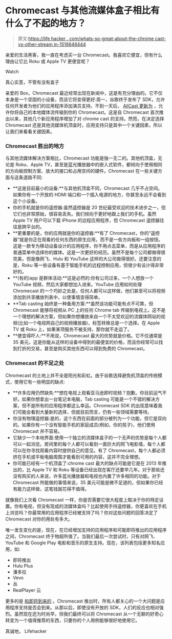 # Chromecast 与其他流媒体盒子相比有什么了不起的地方？

> 原文:[https://life hacker . com/whats-so-great-about-the-chrome cast-vs-other-stream in-1516646444](https://lifehacker.com/whats-so-great-about-the-chromecast-vs-other-streamin-1516646444)

亲爱的生活黑客，我一直在考虑买一台 Chromecast。我喜欢它便宜，但有什么理由让它比 Roku 或 Apple TV 更便宜呢？

Watch

真心实意，不管有没有盒子

亲爱的 Box，Chromecast 最近经常出现在新闻中，这是有充分理由的。它不仅本身是一个坚固的小设备，而且它将变得更好:周一，谷歌终于发布了 SDK，允许任何开发者为他们的应用程序添加演员支持。不到一天后， [AllCast 更新为](https://lifehacker.com/allcast-adds-chromecast-support-streams-local-media-to-1515786497) ，允许你将自己的本地媒体流传输到你的 Chromecast。这是自 Chromecast 首次推出以来，其他几个新应用程序增加了对 chrome cast 的支持。然而，在决定选择 Chromecast 还是其他流媒体机顶盒时，应用支持只是其中一个关键因素，所以让我们来看看关键因素。

### Chromecast 胜出的地方

与其他流媒体解决方案相比，Chromecast 功能是独一无二的。其他机顶盒，无论是 Roku、Apple TV，甚至是蓝光播放器中的嵌入式软件，都倾向于使用相同的方向板控制方案、放大的接口和占用空间的硬件。Chromecast 在一些关键方面与这条道路不同:

*   **这是目前最小的设备:**与其他机顶盒不同，Chromecast 几乎不占空间。如果你有一个开放的 HDMI 端口和一个插入电源的地方，你甚至永远不会看到这个小设备。
*   你的手机就是你的遥控器:虽然遥控器是 20 世纪最受欢迎的技术进步之一，但它们也非常原始，很容易丢失。我们倾向于更好地跟上我们的手机。虽然 Apple TV 用户可以下载 iPhone 的远程应用程序，但 Chromecast 遥控器往往是跨平台的。
*   **更重要的是，你的应用就是你的遥控器:**有了 Chromecast，你的“遥控器”就是你正在观看的任何东西的原生应用，而不是一些方向板和一组按钮。这是一款专为移动设备设计的应用程序，你不用点击菜单，而是从应用程序的普通菜单中选择你的媒体。这是一次更好的经历。虽然不是每个公司都做得很完美，但是像网飞、Hulu 和 YouTube 这样的大公司做得很好。还要注意的是，Roku 等一些设备有基于智能手机的远程控制应用，但很少有设计得非常好的。
*   **(有的)app 是群体活动:**这是必然的:你有公司过来，一个人想放一个 YouTube 视频，然后大家都想加入进来。YouTube 应用如何处理 Chromecast 的一个巧妙之处是，任何人都可以这样做，他们甚至可以将视频添加到共享播放列表中，以使事情变得简单。
*   **Tab casting 始终是一种备用方案:**虽然该功能可能有点不可靠，但 Chromecast 能够将视频从 PC 上的任何 Chrome tab 传输到电视上。这不是一个理想的解决方案，但如果你想播放来自一个不太受欢迎的流媒体网站的视频(比如一个电视网自己的视频播放器)，标签转换总是一个选择。在 Apple TV 或 Roku 上，如果某项服务不被支持，那你就不走运了。
*   **便宜得吓人:**不用说，Chromecast 最大的优势就是价格。它不仅通常是 35 美元，这是你能从这样的设备中得到的最便宜的价格，而且你经常可以找到打折的交易，甚至是购买其他东西可以得到免费的 Chromecast。

### Chromecast 的不足之处

Chromecast 的土地上并不全是阳光和彩虹。由于谷歌选择避免机顶盒的传统模式，使用它有一些明显的缺点:

*   **许多应用仍然缺失:**想在电视上观看亚马逊即时视频？抱歉。你目前运气不好。如果你想拿出一台笔记本电脑，Tab casting 可能是一个不错的解决方案，但不是所有的应用程序都这么幸运。Chromecast SDK 的出现意味着我们可能会看到大量新的选择，但就目前而言，仍有一些领域需要等待。
*   你没有物理遥控器:是的，这个东西在前面的部分被列为一个功能，但它是双向的。如果你有一个没有智能手机的家庭成员(例如，你的孩子)，他们使用 Chromecast 并不容易。
*   它缺少一个本地界面:使用一个独立的流媒体盒子的一个无声的优势是每个人都可以一起浏览。房间里的每个人都可以看到一面巨大的网飞电影墙，每个人都可以在你寻找观看内容时提供自己的意见。有了 Chromecast，每个人都必须挤在手机或平板电脑周围才能看到可用的内容，这并不完全理想。
*   你可能已经有一个机顶盒了:chrome cast 最大的缺点可能是它是在 2013 年推出的，比 Apple TV 和 Roku 等设备已经出现在客厅还要早几年。对于那些还没有购买的人来说，许多蓝光播放器和电视也内置了许多相同的功能。对于 Chromecast 所能做的事情来说，35 美元可能是微不足道的，但如果你已经有能力这样做，这笔钱就花得不值得。

就像我们上次看 Chromecast 一样，你是否需要它很大程度上取决于你的特定设置。你有电视，但没有现成的流媒体盒吗？比起使用手持遥控器，你更喜欢在手机上浏览吗？你最常用的应用程序已经被支持了吗？你对这些问题的回答决定了 Chromecast 对你的用处有多大。

唯一发生变化的是，现在，在已经增加支持的应用程序和可能即将推出的应用程序之间，Chromecast 终于物超所值了。当我们最后一次尝试时，只有对网飞、YouTube 和 Google Play 电影和音乐的原生支持。现在，该列表包括更多知名应用，如:

*   即将推出
*   Hulu Plus
*   潘多拉
*   Vevo
*   丛
*   RealPlayer 云

更多的是 [和即将到来的](http://en.wikipedia.org/wiki/Chromecast#Chrome_and_mobile_apps) 。Chromecast 推出时，所有人都关心的一个大问题是应用程序支持是否会到来。从那以后，即使没有开放的 SDK，人们的反应也相对强烈。虽然现在还为时尚早，但我们最终可以将 Chromecast 从一个无聊的好奇心转变为一个值得推荐的东西，只要你的个人用例能够很好地使用它。

真诚地，
Lifehacker